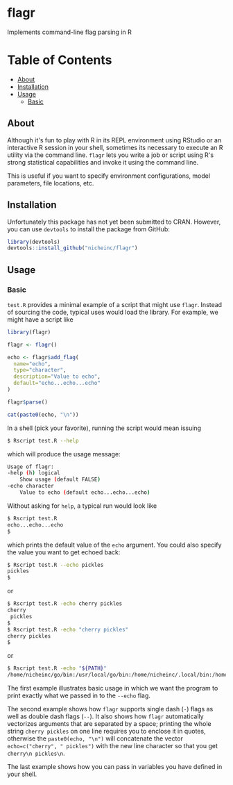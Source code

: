 # flagr
Implements command-line flag parsing in R

# Table of Contents

- [About](#about)
- [Installation](#installation)
- [Usage](#usage)
  - [Basic](#basic)

## About <a name="about"></a>

Although it's fun to play with R in its REPL environment using RStudio or an
interactive R session in your shell, sometimes its necessary to execute an R
utility via the command line. `flagr` lets you write a job or script using R's
strong statistical capabilities and invoke it using the command line.

This is useful if you want to specify environment configurations, model
parameters, file locations, etc.

## Installation <a name="installation"></a>

Unfortunately this package has not yet been submitted to CRAN. However, you can
use `devtools` to install the package from GitHub:

```R
library(devtools)
devtools::install_github("nicheinc/flagr")
```

## Usage <a name="usage"></a>

### Basic <a name="basic"></a>

`test.R` provides a minimal example of a script that might use `flagr`. Instead
of sourcing the code, typical uses would load the library. For example, we
might have a script like

```R
library(flagr)

flagr <- flagr()

echo <- flagr$add_flag(
  name="echo",
  type="character",
  description="Value to echo",
  default="echo...echo...echo"
)

flagr$parse()

cat(paste0(echo, "\n"))
```

In a shell (pick your favorite), running the script would mean issuing

```sh
$ Rscript test.R --help
```

which will produce the usage message:

```sh
Usage of flagr:
-help (h) logical
    Show usage (default FALSE)
-echo character
    Value to echo (default echo...echo...echo)
```

Without asking for `help`, a typical run would look like

```sh
$ Rscript test.R 
echo...echo...echo
$
```
which prints the default value of the `echo` argument. You could also specify
the value you want to get echoed back:

```sh
$ Rscript test.R --echo pickles
pickles
$
```
or
```sh
$ Rscript test.R -echo cherry pickles
cherry
 pickles
$
$ Rscript test.R -echo "cherry pickles"
cherry pickles
$
```
or
```sh
$ Rscript test.R -echo "${PATH}"
/home/nicheinc/go/bin:/usr/local/go/bin:/home/nicheinc/.local/bin:/home/nicheinc/bin:/usr/local/sbin:/usr/local/bin:/usr/sbin:/usr/bin:/sbin:/bin:/usr/games:/usr/local/games:/snap/bin:/home/nicheinc/bin
```

The first example illustrates basic usage in which we want the program to print
exactly what we passed in to the `--echo` flag.

The second example shows how `flagr` supports single dash (`-`) flags as well
as double dash flags (`--`).  It also shows how `flagr` automatically
vectorizes arguments that are separated by a space; printing the whole string
`cherry pickles` on one line requires you to enclose it in quotes, otherwise
the `paste0(echo, "\n")` will concatenate the vector `echo=c("cherry", "
pickles")` with the new line character so that you get `cherry\n pickles\n`.

The last example shows how you can pass in variables you have defined in your
shell.
